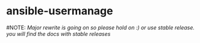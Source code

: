 ansible-usermanage
===

#NOTE:
*Major rewrite is going on so please hold on :) or use stable release. you will find the docs with stable releases* 
